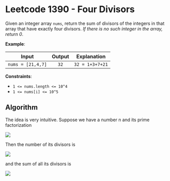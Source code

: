# Leetcode 1390 - Four Divisors
Given an integer array `nums`, return the sum of divisors of the integers in that array that have exactly four divisors. *If there is no such integer in the array, return 0*. 

**Example**:

|       Input       | Output |   Explanation   |
| :---------------: | :----: | :-------------: |
| `nums = [21,4,7]` |  `32`  | `32 = 1+3+7+21` |

**Constraints**:

- `1 <= nums.length <= 10^4`
- `1 <= nums[i] <= 10^5`

## Algorithm

The idea is very intuitive. Suppose we have a number n and its prime factorization

![](http://latex.codecogs.com/svg.latex?n=p_1^{\alpha_1}p_2^{\alpha_2}\cdots{}p_m^{\alpha_m})

Then the number of its divisors is

![](http://latex.codecogs.com/svg.latex?\tau(n)=\prod_{i=1}^m(1+\alpha_i)=(1+\alpha_1)(1+\alpha_2)\cdots(1+\alpha_m))

and the sum of all its divisors is

![](http://latex.codecogs.com/svg.latex?\sigma(n)=\prod_{i=1}^m\frac{p_i^{\alpha_i+1}-1}{p_i-1}=\frac{p_i^{\alpha_i+1}-1}{p_i-1}\frac{p_2^{\alpha_2+1}-1}{p_2-1}\cdots\frac{p_m^{\alpha_m+1}-1}{p_m-1})